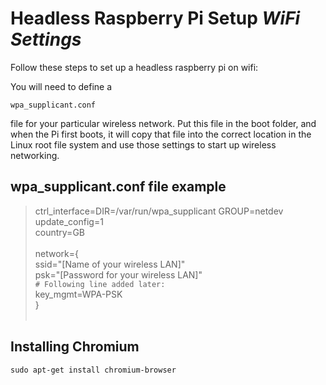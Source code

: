 # Headless Raspberry Pi Setup *WiFi Settings*

Follow these steps to set up a headless raspberry pi on wifi:


You will need to define a

`wpa_supplicant.conf`

file for your particular wireless network.
Put this file in the boot folder, and when the Pi first boots,
it will copy that file into the correct location in the Linux root file system 
and use those settings to start up wireless networking.


## wpa_supplicant.conf file example


> ctrl_interface=DIR=/var/run/wpa_supplicant GROUP=netdev    <br>
> update_config=1                                            <br>
> country=GB                                                 <br>
>                                                            <br>
> network={                                                  <br>
> ssid="[Name of your wireless LAN]"                         <br>
> psk="[Password for your wireless LAN]"                     <br>
> `# Following line added later:`                            <br>
> key_mgmt=WPA-PSK                                           <br>
> }                                                          <br>  <br>



## Installing Chromium

`sudo apt-get install chromium-browser`


